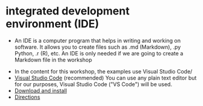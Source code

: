 
# **integrated development environment (IDE)** 
* An IDE is a computer program that helps in writing and working on software. It allows you to create files such as .md (Markdown), .py Python, .r (R), etc. An IDE is only needed if we are going to create a Markdown file in the workshop
- In the content for this workshop, the examples use Visual Studio Code/
- [Visual Studio Code](https://github.com/DHRI-Curriculum/install/blob/v2.0/guides/visual-studio-code.md) (recommended) You can use any plain text editor but for our purposes, Visual Studio Code ("VS Code") will be used.
 - [Download and install](https://code.visualstudio.com/)
 - [Directions](https://curriculum.dhinstitutes.org/installations/microsoft-visual-studio-code/)


